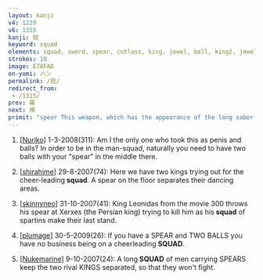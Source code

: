 ```yaml
---
layout: kanji
v4: 1229
v6: 1315
kanji: 班
keyword: squad
elements: squad, sword, spear, cutlass, king, jewel, ball, king2, jewel2, ball2
strokes: 10
image: E78FAD
on-yomi: ハン
permalink: /班/
redirect_from:
 - /1315/
prev: 霧
next: 帰
primit: "spear This weapon, which has the appearance of the long saber but is drawn slightly differently, depicts a spear. It appears only rarely--in this book, only twice, and both instances are given in the following FRAMEs. [2]"
---
```


1) [<a href="http://kanji.koohii.com/profile/Nuriko">Nuriko</a>] 1-3-2008(311): Am I the only one who took this as penis and balls? In order to be in the man-squad, naturally you need to have two balls with your &quot;spear&quot; in the middle there.

2) [<a href="http://kanji.koohii.com/profile/shirahime">shirahime</a>] 29-8-2007(74): Here we have two kings trying out for the cheer-leading<strong> squad</strong>. A spear on the floor separates their dancing areas.

3) [<a href="http://kanji.koohii.com/profile/skinnyneo">skinnyneo</a>] 31-10-2007(41): King Leonidas from the movie 300 throws his spear at Xerxes (the Persian king) trying to kill him as his<strong> squad</strong> of spartins make their last stand.

4) [<a href="http://kanji.koohii.com/profile/plumage">plumage</a>] 30-5-2009(26): If you have a SPEAR and TWO BALLS you have no business being on a cheerleading<strong> SQUAD</strong>.

5) [<a href="http://kanji.koohii.com/profile/Nukemarine">Nukemarine</a>] 9-10-2007(24): A long<strong> SQUAD</strong> of men carrying SPEARS keep the two rival KINGS separated, so that they won&#039;t fight.

